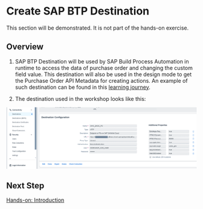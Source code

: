 # Create SAP BTP Destination

This section will be demonstrated. It is not part of the hands-on exercise.

## Overview

1. SAP BTP Destination will be used by SAP Build Process Automation in runtime to access the data of purchase order and changing the custom field value. This destination will also be used in the design mode to get the Purchase Order API Metadata for creating actions. An example of such destination can be found in this [learning journey](https://learning.sap.com/learning-journeys/extending-sap-s-4hana-with-sap-build-apps-and-key-user-extensibility/establishing-connectivity-between-sap-s-4hana-cloud-and-sap-btp_f3d6df41-c36c-450b-8ae8-79534e043fa1).

2. The destination used in the workshop looks like this:

  ![](./img/po-destination-details.png)

## Next Step

[Hands-on: Introduction](../handson/intro.md)
